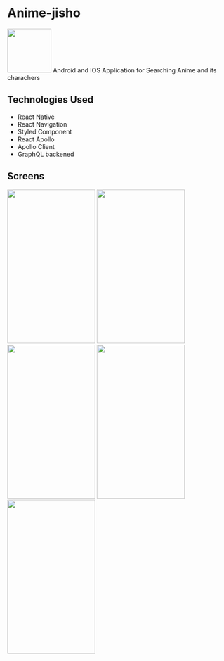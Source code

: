 # Anime-jisho
<img src="https://user-images.githubusercontent.com/31761132/58764939-dd836b00-8586-11e9-99ff-24190025c5f6.png" width="100" height="100">
Android and IOS Application for Searching Anime and its charachers
</br>

<h2>Technologies Used </h2>
 
- React Native
- React Navigation
- Styled Component
- React Apollo
- Apollo Client
- GraphQL backened

<h2>Screens </h2>

<p align="left">
<img src="https://user-images.githubusercontent.com/31761132/59718001-98bc2d00-9232-11e9-973d-8e353c473d57.jpg" width="200" height="350">
 <img src="https://user-images.githubusercontent.com/31761132/59720857-56e2b500-9239-11e9-86c8-514b2593c2db.jpg"  width="200" height="350">
<img src="https://user-images.githubusercontent.com/31761132/59718002-9954c380-9232-11e9-849e-c14b384bf9f6.jpg" width="200" height="350">
<img src="https://user-images.githubusercontent.com/31761132/59718003-9954c380-9232-11e9-813f-8b0fd06ea5da.jpg" width="200" height="350">
<img src="https://user-images.githubusercontent.com/31761132/59718005-99ed5a00-9232-11e9-8ea3-1dfec732d7d4.jpg" width="200" height="350">
</p>
